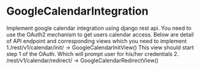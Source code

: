 # GoogleCalendarIntegration

Implement google calendar integration using django rest api. 
You need to use the OAuth2 mechanism to get users calendar access. 
Below are detail of API endpoint and corresponding views which you need to implement 
1./rest/v1/calendar/init/ -> GoogleCalendarInitView() This view should start 
step 1 of the OAuth. Which will prompt user for his/her credentials 
2. /rest/v1/calendar/redirect/ -> GoogleCalendarRedirectView()
